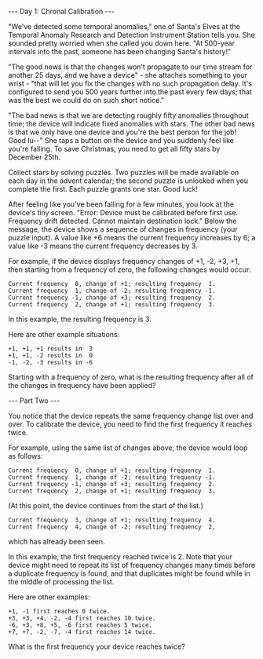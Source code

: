 --- Day 1: Chronal Calibration ---

"We've detected some temporal anomalies," one of Santa's Elves at the Temporal Anomaly Research and Detection Instrument Station tells you. She sounded pretty worried when she called you down here. "At 500-year intervals into the past, someone has been changing Santa's history!"

"The good news is that the changes won't propagate to our time stream for another 25 days, and we have a device" - she attaches something to your wrist - "that will let you fix the changes with no such propagation delay. It's configured to send you 500 years further into the past every few days; that was the best we could do on such short notice."

"The bad news is that we are detecting roughly fifty anomalies throughout time; the device will indicate fixed anomalies with stars. The other bad news is that we only have one device and you're the best person for the job! Good lu--" She taps a button on the device and you suddenly feel like you're falling. To save Christmas, you need to get all fifty stars by December 25th.

Collect stars by solving puzzles. Two puzzles will be made available on each day in the advent calendar; the second puzzle is unlocked when you complete the first. Each puzzle grants one star. Good luck!

After feeling like you've been falling for a few minutes, you look at the device's tiny screen. "Error: Device must be calibrated before first use. Frequency drift detected. Cannot maintain destination lock." Below the message, the device shows a sequence of changes in frequency (your puzzle input). A value like +6 means the current frequency increases by 6; a value like -3 means the current frequency decreases by 3.

For example, if the device displays frequency changes of +1, -2, +3, +1, then starting from a frequency of zero, the following changes would occur:

	Current frequency  0, change of +1; resulting frequency  1.
	Current frequency  1, change of -2; resulting frequency -1.
	Current frequency -1, change of +3; resulting frequency  2.
	Current frequency  2, change of +1; resulting frequency  3.

In this example, the resulting frequency is 3.

Here are other example situations:

	+1, +1, +1 results in  3
	+1, +1, -2 results in  0
	-1, -2, -3 results in -6

Starting with a frequency of zero, what is the resulting frequency after all of the changes in frequency have been applied?


--- Part Two ---

You notice that the device repeats the same frequency change list over and over. To calibrate the device, you need to find the first frequency it reaches twice.

For example, using the same list of changes above, the device would loop as follows:

	Current frequency  0, change of +1; resulting frequency  1.
	Current frequency  1, change of -2; resulting frequency -1.
	Current frequency -1, change of +3; resulting frequency  2.
	Current frequency  2, change of +1; resulting frequency  3.

(At this point, the device continues from the start of the list.)

	Current frequency  3, change of +1; resulting frequency  4.
	Current frequency  4, change of -2; resulting frequency  2, 

which has already been seen.

In this example, the first frequency reached twice is 2. Note that your device might need to repeat its list of frequency changes many times before a duplicate frequency is found, and that duplicates might be found while in the middle of processing the list.

Here are other examples:

	+1, -1 first reaches 0 twice.
	+3, +3, +4, -2, -4 first reaches 10 twice.
	-6, +3, +8, +5, -6 first reaches 5 twice.
	+7, +7, -2, -7, -4 first reaches 14 twice.

What is the first frequency your device reaches twice?

